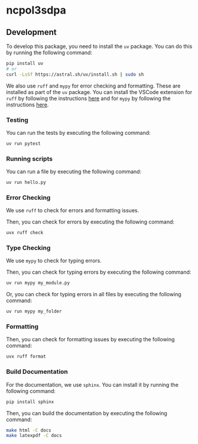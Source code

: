 # ncpol3sdpa

## Development

To develop this package, you need to install the `uv` package. You can do this by running the following command:

```bash
pip install uv
# or
curl -LsSf https://astral.sh/uv/install.sh | sudo sh
```

We also use `ruff` and `mypy` for error checking and formatting. These are installed as part of the `uv` package. You can install the VSCode extension for `ruff` by following the instructions [here](https://marketplace.visualstudio.com/items?itemName=charliermarsh.ruff) and for `mypy` by following the instructions [here](https://marketplace.visualstudio.com/items?itemName=matangover.mypy).

### Testing

You can run the tests by executing the following command:

```bash
uv run pytest
```

### Running scripts

You can run a file by executing the following command:

```bash
uv run hello.py
```

### Error Checking

We use `ruff` to check for errors and formatting issues.

Then, you can check for errors by executing the following command:

```bash
uvx ruff check
```

### Type Checking

We use `mypy` to check for typing errors.

Then, you can check for typing errors by executing the following command:

```bash
uv run mypy my_module.py
```
Or, you can check for typing errors in all files by executing the following command:

```bash
uv run mypy my_folder
```

### Formatting

Then, you can check for formatting issues by executing the following command:


```bash
uvx ruff format
```

### Build Documentation

For the documentation, we use `sphinx`. You can install it by running the following command:

```bash
pip install sphinx
```

Then, you can build the documentation by executing the following command:

```bash
make html -C docs
make latexpdf -C docs
```